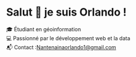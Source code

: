 # Salut 👋 je suis Orlando !
🎓 Étudiant en géoinformation  
💻 Passionné par le développement web et la data  
📬 Contact :Nantenainaorlando1@gmail.com

